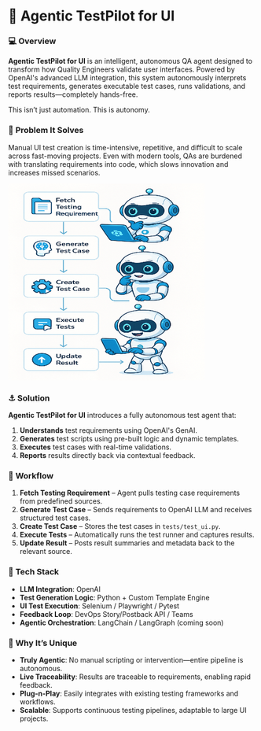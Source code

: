 # :hatching_chick: Agentic TestPilot for UI

### :computer: **Overview**

**Agentic TestPilot for UI** is an intelligent, autonomous QA agent designed to transform how Quality Engineers validate user interfaces. Powered by OpenAI's advanced LLM integration, this system autonomously interprets test requirements, generates executable test cases, runs validations, and reports results—completely hands-free.

This isn’t just automation. This is autonomy.

### :key: **Problem It Solves**

Manual UI test creation is time-intensive, repetitive, and difficult to scale across fast-moving projects. Even with modern tools, QAs are burdened with translating requirements into code, which slows innovation and increases missed scenarios.

<img src="assets/images/QA_Agent.png" alt="LangChain Agent Workflow" width="400" height="400"/>

### :anchor: **Solution**

**Agentic TestPilot for UI** introduces a fully autonomous test agent that:

1. **Understands** test requirements using OpenAI's GenAI.
2. **Generates** test scripts using pre-built logic and dynamic templates.
3. **Executes** test cases with real-time validations.
4. **Reports** results directly back via contextual feedback.

### :loudspeaker: **Workflow**

1. **Fetch Testing Requirement** – Agent pulls testing case requirements from predefined sources.
2. **Generate Test Case** – Sends requirements to OpenAI LLM and receives structured test cases.
3. **Create Test Case** – Stores the test cases in `tests/test_ui.py`.
4. **Execute Tests** – Automatically runs the test runner and captures results.
5. **Update Result** – Posts result summaries and metadata back to the relevant source.

### :iphone: **Tech Stack**

- **LLM Integration**: OpenAI
- **Test Generation Logic**: Python + Custom Template Engine
- **UI Test Execution**: Selenium / Playwright / Pytest
- **Feedback Loop**: DevOps Story/Postback API / Teams
- **Agentic Orchestration**: LangChain / LangGraph (coming soon)

### :bell: **Why It’s Unique**

- **Truly Agentic**: No manual scripting or intervention—entire pipeline is autonomous.
- **Live Traceability**: Results are traceable to requirements, enabling rapid feedback.
- **Plug-n-Play**: Easily integrates with existing testing frameworks and workflows.
- **Scalable**: Supports continuous testing pipelines, adaptable to large UI projects.